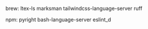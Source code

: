 brew:
ltex-ls
marksman
tailwindcss-language-server
ruff

npm:
pyright
bash-language-server
eslint_d

